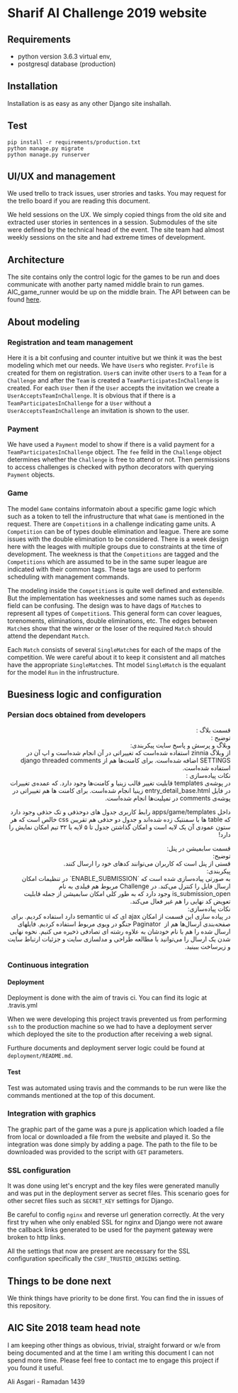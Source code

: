 # Sharif AI Challenge 2019 website



## Requirements

*  python version 3.6.3 virtual env,
*  postgresql database (production)

## Installation

Installation is as easy as any other Django site inshallah.

## Test

```
pip install -r requirements/production.txt
python manage.py migrate
python manage.py runserver
```

## UI/UX and management

We used trello to track issues, user strories and tasks. You may request for the trello board if you  are reading this document. 

We held sessions on the UX. We simply copied things from the old site and extracted user stories in sentences in a session. Submodules of the site were defined by the technical head of the event. The site team had almost weekly sessions on the site and had extreme times of development. 


## Architecture

The site contains only the control logic for the games to be run and does communicate with another party named middle brain to run games. AIC_game_runner would be up on the middle brain. The API between can be found [here](https://github.com/SharifAIChallenge/AIC_game_runner). 

## About modeling

### Registration and team management

Here it is a bit confusing and counter intuitive but we think it was the best modeling which met our needs. We have `User`s who register. `Profile` is created for them on registration. `User`s can invite other `User`s to a `Team` for a `Challenge` and after the `Team` is created a `TeamParticipatesInChallenge` is created. For each `User` then if the `User` accepts the invitation we create a `UserAcceptsTeamInChallenge`. It is obvious that if there is a `TeamParticipatesInChallenge` for a `User` without a `UserAcceptsTeamInChallenge` an invitation is shown to the user. 

### Payment

We have used a `Payment` model to show if there is a valid payment for a `TeamParticipatesInChallenge` object. The `fee` feild in the `Challenge` object determines whether the `Challenge` is free to attend or not. Then permissions to access challenges is checked with python decorators with querying `Payment` objects.

### Game

The model `Game` contains informatoin about a specific game logic which such as a token to tell the infrustructure that what `Game` is mentioned in the request. There are `Competition`s in a challenge indicating game units. A `Competition` can be of types double elimination and league. There are some issues with the double elimination to be considered. There is a week design here with the leages with multiple groups due to constraints at the time of development. The weekness is that the `Competitions` are tagged and the `Competitions` which are assumed to be in the same super league are indicated with their common tags. These tags are used to perform scheduling with management commands.

The modeling inside the `Competition`s is quite well defined and extensible. But the implementation has weeknesses and some names such as `depends` field can be confusing. The design was to have dags of `Match`es to represent all types of `Competition`s. This general form can cover leagues, torenoments, eliminations, double eliminations, etc. The edges between `Match`es show that the winner or the loser of the required `Match` should attend the dependant `Match`.

Each `Match` consists of several `SingleMatch`es for each of the maps of the competition. We were careful about it to keep it consistent and all matches have the appropriate `SingleMatch`es. Tht model `SingleMatch` is the equalant for the model `Run` in the infrustructure.

## Buesiness logic and configuration

### Persian docs obtained from developers 

<p dir='rtl' align='right'>
قسمت بلاگ :<br>
توضیح :<br>
وبلاگ و پرسش و پاسخ سایت
پیکربندی:<br>
از وبلاگ zinnia استفاده شده‌است که تغییراتی در آن انجام شده‌است و اپ آن در SETTINGS اضافه شده‌است. برای کامنت‌ها هم از django threaded comments استفاده شده‌است.<br>
نکات پیاده‌سازی :<br>
در پوشه‌ی templates قابلیت تغییر قالب زینیا و کامنت‌ها وجود دارد.  که عمده‌ی تغییرات در فایل entry_detail_base.html زینیا انجام شده‌است. برای کامنت ها هم تغییراتی در پوشه‌ی comments در تمپلیت‌ها انجام شده‌است.
</p>


<p dir='rtl' align='right'>
داخل apps/game/templates رابط کاربری جدول های دوحذفی و تک حذفی وجود دارد که table ها با سمنتیک زده شده‌اند و جدول دو حذفی هم تقریبن css خالص است که هر ستون عمودی آن یک لایه است و امکان گذاشتن جدول تا ۵ لایه یا ۳۲ تیم امکان نمایش را دارد!
</p>

<p dir='rtl' align='right'>
قسمت سابمیشن در پنل:<br>
توضیح:‌ <br>
قستی از پنل است که کاربران می‌توانند کدهای خود را ارسال کنند. <br>
پیکربندی: <br>
به صورتی پیاده‌سازی شده است که ‌‍‍`ENABLE_SUBMISSION` در تنظیمات امکان ارسال فایل را کنترل می‌کند. در Challenge مربوط هم فیلدی به نام  is_submission_open وجود دارد که به طور کلی امکان سابمیشن از جمله قابلیت تعویض کد نهایی را هم غیر فعال می‌کند. <br>
نکات پیاده‌سازی:‌ <br>
در پیاده سازی این قسمت از امکان ajax ای که semantic ui دارد استفاده کردیم. برای صفحه‌بندی ارسال‌ها هم از ‌‌ Paginator  جنگو در ویوی مربوط استفاده کردیم. فایلهای ارسال شده را هم با نام خودشان به علاوه رشته ای تصادفی ذخیره می کنیم. 
نحوه نهایی شدن یک ارسال را می‌توانید با مطالعه طراحی و مدلسازی سایت و جزئیات ارتباط سایت و زیرساخت  ببینید.
</p>

### Continuous integration

#### Deployment

Deployment is done with the aim of travis ci. You can find its logic at .travis.yml

When we were developing this project travis prevented us from performing `ssh` to the production machine so we had to have a deployment server which deployed the site to the production after receiving a web signal. 

Furthure documents and deployment server logic could be found at `deployment/README.md`.

#### Test

Test was automated using travis and the commands to be run were like the commands mentioned at the top of this document. 

### Integration with graphics

The graphic part of the game was a pure js application which loaded a file from local or downloaded a file from the website and played it. So the integration was done simply by adding a page. The path to the file to be downloaded was provided to the script with `GET` parameters.

### SSL configuration

It was done using let's encrypt and the key files were generated manully and was put in the deployment server as secret files. This scenario goes for other secret files such as `SECRET_KEY` settings for Django. 

Be careful to config `nginx` and reverse url generation correctly. At the very first try when whe only enabled SSL for nginx and Django were not aware the callback links generated to be used for the payment gateway were broken to http links. 

All the settings that now are present are necessary for the SSL configuration specifically the `CSRF_TRUSTED_ORIGINS` setting.

## Things to be done next

We think things have priority to be done first. You can find the in issues of this repository. 

## AIC Site 2018 team head note

I am keeping other things as obvious, trivial, straight forward or w/e from being documented and at the time I am writing this document I can not spend more time. Please feel free to contact me to engage this project if you found it useful. 

Ali Asgari - Ramadan 1439
